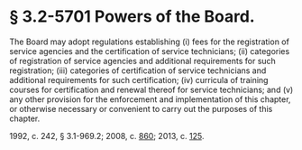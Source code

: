 # § 3.2-5701 Powers of the Board.

<p>The Board may adopt regulations establishing (i) fees for the registration of service agencies and the certification of service technicians; (ii) categories of registration of service agencies and additional requirements for such registration; (iii) categories of certification of service technicians and additional requirements for such certification; (iv) curricula of training courses for certification and renewal thereof for service technicians; and (v) any other provision for the enforcement and implementation of this chapter, or otherwise necessary or convenient to carry out the purposes of this chapter.</p><p>1992, c. 242, § 3.1-969.2; 2008, c. <a href='http://lis.virginia.gov/cgi-bin/legp604.exe?081+ful+CHAP0860'>860</a>; 2013, c. <a href='http://lis.virginia.gov/cgi-bin/legp604.exe?131+ful+CHAP0125'>125</a>.</p>